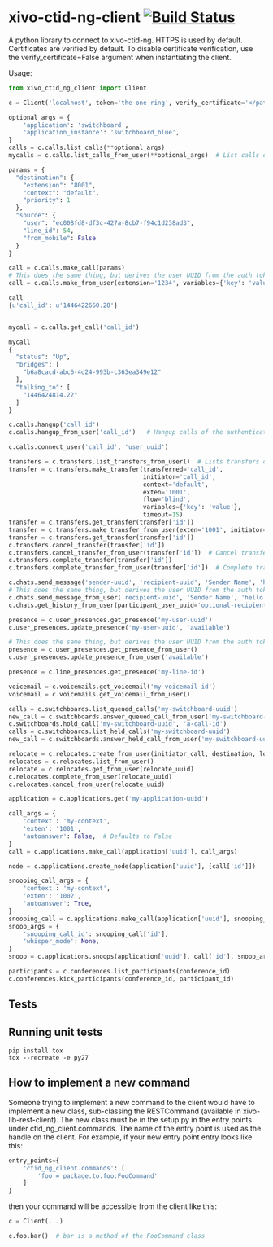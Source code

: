 xivo-ctid-ng-client [![Build Status](https://jenkins.wazo.community/buildStatus/icon?job=xivo-ctid-ng-client)](https://jenkins.wazo.community/job/xivo-ctid-ng-client)
===================

A python library to connect to xivo-ctid-ng. HTTPS is used by default. Certificates are verified by default. To disable certificate verification, use the verify_certificate=False argument when instantiating the client.

Usage:

```python
from xivo_ctid_ng_client import Client

c = Client('localhost', token='the-one-ring', verify_certificate='</path/to/trusted/certificate>')

optional_args = {
    'application': 'switchboard',
    'application_instance': 'switchboard_blue',
}
calls = c.calls.list_calls(**optional_args)
mycalls = c.calls.list_calls_from_user(**optional_args)  # List calls of the authenticated user

params = {
  "destination": {
    "extension": "8001",
    "context": "default",
    "priority": 1
  },
  "source": {
    "user": "ec008fd8-df3c-427a-8cb7-f94c1d238ad3",
    "line_id": 54,
    "from_mobile": False
  }
}

call = c.calls.make_call(params)
# This does the same thing, but derives the user UUID from the auth token
call = c.calls.make_from_user(extension='1234', variables={'key': 'value'}, line_id=54, from_mobile=False)

call
{u'call_id': u'1446422660.20'}


mycall = c.calls.get_call('call_id')

mycall
{
  "status": "Up",
  "bridges": [
    "b6a8cacd-abc6-4d24-993b-c363ea349e12"
  ],
  "talking_to": [
    "1446424814.22"
  ]
}

c.calls.hangup('call_id')
c.calls.hangup_from_user('call_id')   # Hangup calls of the authenticated user

c.calls.connect_user('call_id', 'user_uuid')

transfers = c.transfers.list_transfers_from_user()  # Lists transfers of the authenticated user
transfer = c.transfers.make_transfer(transferred='call_id',
                                     initiator='call_id',
                                     context='default',
                                     exten='1001',
                                     flow='blind',
                                     variables={'key': 'value'},
                                     timeout=15)
transfer = c.transfers.get_transfer(transfer['id'])
transfer = c.transfers.make_transfer_from_user(exten='1001', initiator='call-id', flow='blind', timeout=15)
transfer = c.transfers.get_transfer(transfer['id'])
c.transfers.cancel_transfer(transfer['id'])
c.transfers.cancel_transfer_from_user(transfer['id'])  # Cancel transfers of the authenticated user
c.transfers.complete_transfer(transfer['id'])
c.transfers.complete_transfer_from_user(transfer['id'])  # Complete transfers of the authenticated user

c.chats.send_message('sender-uuid', 'recipient-uuid', 'Sender Name', 'hello world!', to_xivo_uuid='optional-xivo-uuid')
# This does the same thing, but derives the user UUID from the auth token
c.chats.send_message_from_user('recipient-uuid', 'Sender Name', 'hello world!', to_xivo_uuid='optional-xivo-uuid')
c.chats.get_history_from_user(participant_user_uuid='optional-recipient-uuid', participant_server_uuid='optional-xivo-uuid', limit=50)

presence = c.user_presences.get_presence('my-user-uuid')
c.user_presences.update_presence('my-user-uuid', 'available')

# This does the same thing, but derives the user UUID from the auth token
presence = c.user_presences.get_presence_from_user()
c.user_presences.update_presence_from_user('available')

presence = c.line_presences.get_presence('my-line-id')

voicemail = c.voicemails.get_voicemail('my-voicemail-id')
voicemail = c.voicemails.get_voicemail_from_user()

calls = c.switchboards.list_queued_calls('my-switchboard-uuid')
new_call = c.switchboards.answer_queued_call_from_user('my-switchboard-uuid', 'a-call-id')
c.switchboards.hold_call('my-switchboard-uuid', 'a-call-id')
calls = c.switchboards.list_held_calls('my-switchboard-uuid')
new_call = c.switchboards.answer_held_call_from_user('my-switchboard-uuid', 'a-call-id')

relocate = c.relocates.create_from_user(initiator_call, destination, location, completions=['api'])
relocates = c.relocates.list_from_user()
relocate = c.relocates.get_from_user(relocate_uuid)
c.relocates.complete_from_user(relocate_uuid)
c.relocates.cancel_from_user(relocate_uuid)

application = c.applications.get('my-application-uuid')

call_args = {
    'context': 'my-context',
    'exten': '1001',
    'autoanswer': False,  # Defaults to False
}
call = c.applications.make_call(application['uuid'], call_args)

node = c.applications.create_node(application['uuid'], [call['id']])

snooping_call_args = {
    'context': 'my-context',
    'exten': '1002',
    'autoanswer': True,
}
snooping_call = c.applications.make_call(application['uuid'], snooping_call_args)
snoop_args = {
    'snooping_call_id': snooping_call['id'],
    'whisper_mode': None,
}
snoop = c.applications.snoops(application['uuid'], call['id'], snoop_args)

participants = c.conferences.list_participants(conference_id)
c.conferences.kick_participants(conference_id, participant_id)
```

## Tests

Running unit tests
------------------

```
pip install tox
tox --recreate -e py27
```

## How to implement a new command

Someone trying to implement a new command to the client would have to implement a new class, sub-classing the RESTCommand (available in xivo-lib-rest-client). The new class must be in the setup.py in the entry points under ctid_ng_client.commands. The name of the entry point is used as the handle on the client. For example, if your new entry point entry looks like this:

```python
entry_points={
    'ctid_ng_client.commands': [
        'foo = package.to.foo:FooCommand'
    ]
}
```

then your command will be accessible from the client like this:

```python
c = Client(...)

c.foo.bar()  # bar is a method of the FooCommand class
```
